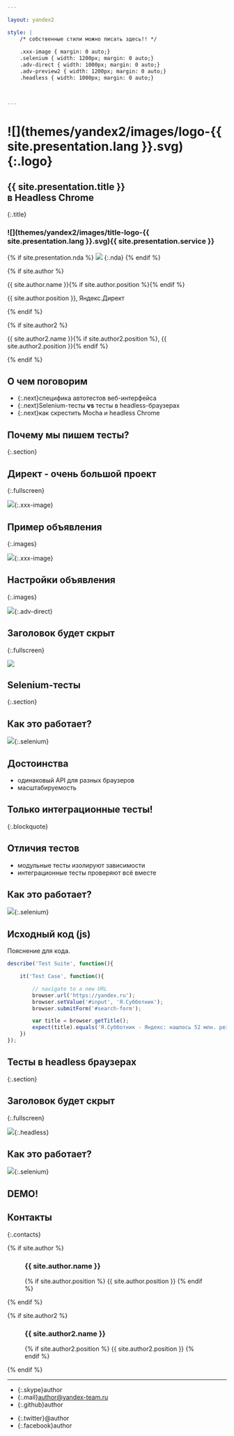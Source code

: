 ```yaml
---

layout: yandex2

style: |
    /* собственные стили можно писать здесь!! */
    
    .xxx-image { margin: 0 auto;}
    .selenium { width: 1200px; margin: 0 auto;}
    .adv-direct { width: 1000px; margin: 0 auto;}
    .adv-preview2 { width: 1200px; margin: 0 auto;}
    .headless { width: 1000px; margin: 0 auto;}    
    
    

---
```


# ![](themes/yandex2/images/logo-{{ site.presentation.lang }}.svg){:.logo}

## {{ site.presentation.title }}<br />в Headless Chrome
{:.title}

### ![](themes/yandex2/images/title-logo-{{ site.presentation.lang }}.svg){{ site.presentation.service }}

{% if site.presentation.nda %}
![](themes/yandex2/images/title-nda.svg)
{:.nda}
{% endif %}

<div class="authors">
{% if site.author %}
<p>{{ site.author.name }}{% if site.author.position %}{% endif %}</p>
<p>{{ site.author.position }}, Яндекс.Директ</p>
{% endif %}

{% if site.author2 %}
<p>{{ site.author2.name }}{% if site.author2.position %}, {{ site.author2.position }}{% endif %}</p>
{% endif %}

</div>

## О чем поговорим

- {:.next}специфика автотестов веб-интерфейса 
- {:.next}Selenium-тесты <b>vs</b> тесты в headless-браузерах
- {:.next}как скрестить Mocha и headless Chrome

## Почему мы пишем тесты?
{:.section}

## Директ - очень большой проект
{:.fullscreen}

![](pictures/direct-screenshot-2.png){:.xxx-image}

## Пример объявления
{:.images}

![](pictures/adv-preview-0.png){:.xxx-image}

## Настройки объявления
{:.images}

![](pictures/adv-direct.png){:.adv-direct}

## Заголовок будет скрыт
{:.fullscreen}

![](pictures/adv-settings.png)

## Selenium-тесты
{:.section}

## Как это работает?

![](pictures/selenium.png){:.selenium}

## Достоинства

- одинаковый API для разных браузеров
- масштабируемость

## Только интеграционные тесты!
{:.blockquote}

## Отличия тестов

- модульные тесты изолируют зависимости
- интеграционные тесты проверяют всё вместе

## Как это работает?

![](pictures/selenium.png){:.selenium}

## Исходный код (js)

Пояснение для кода.

```js
describe('Test Suite', function(){

    it('Test Case', function(){

        // navigate to a new URL
        browser.url('https://yandex.ru');
        browser.setValue('#input', 'Я.Субботник');
        browser.submitForm('#search-form');

        var title = browser.getTitle();
        expect(title).equals('Я.Субботник - Яндекс: нашлось 52 млн. результатов');
    })
});
```

## Тесты в headless браузерах
{:.section}

## Заголовок будет скрыт
{:.fullscreen}

![](pictures/headless.jpg){:.headless}

## Как это работает?

![](pictures/headless-scheme.png){:.selenium}

## DEMO!
## Контакты 
{:.contacts}

{% if site.author %}

<figure markdown="1">

### {{ site.author.name }}

{% if site.author.position %}
{{ site.author.position }}
{% endif %}

</figure>

{% endif %}

{% if site.author2 %}

<figure markdown="1">

### {{ site.author2.name }}

{% if site.author2.position %}
{{ site.author2.position }}
{% endif %}

</figure>

{% endif %}

<!-- разделитель контактов -->
-------

<!-- left -->
- {:.skype}author
- {:.mail}author@yandex-team.ru
- {:.github}author

<!-- right -->
- {:.twitter}@author
- {:.facebook}author

<!-- 

- {:.mail}author@yandex-team.ru
- {:.phone}+7-999-888-7766
- {:.github}author
- {:.bitbucket}author
- {:.twitter}@author
- {:.telegram}author
- {:.skype}author
- {:.instagram}author
- {:.facebook}author
- {:.vk}@author
- {:.ok}@author

-->
